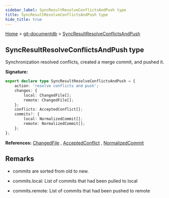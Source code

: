 ```yaml
---
sidebar_label: SyncResultResolveConflictsAndPush type
title: SyncResultResolveConflictsAndPush type
hide_title: true
---
```


[Home](./index.md) &gt; [git-documentdb](./git-documentdb.md) &gt; [SyncResultResolveConflictsAndPush](./git-documentdb.syncresultresolveconflictsandpush.md)

## SyncResultResolveConflictsAndPush type

Synchronization resolved conflicts, created a merge commit, and pushed it.

<b>Signature:</b>

```typescript
export declare type SyncResultResolveConflictsAndPush = {
    action: 'resolve conflicts and push';
    changes: {
        local: ChangedFile[];
        remote: ChangedFile[];
    };
    conflicts: AcceptedConflict[];
    commits?: {
        local: NormalizedCommit[];
        remote: NormalizedCommit[];
    };
};
```
<b>References:</b> [ChangedFile](./git-documentdb.changedfile.md) , [AcceptedConflict](./git-documentdb.acceptedconflict.md) , [NormalizedCommit](./git-documentdb.normalizedcommit.md)

## Remarks

- commits are sorted from old to new.

- commits.local: List of commits that had been pulled to local

- commits.remote: List of commits that had been pushed to remote

